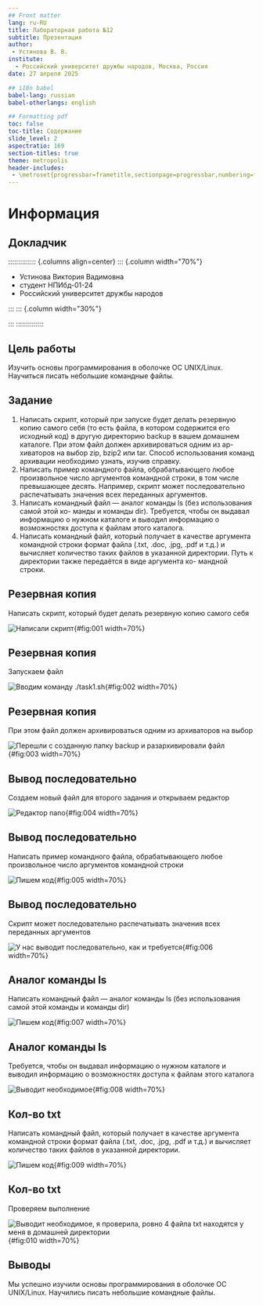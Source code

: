 ```yaml
---
## Front matter
lang: ru-RU
title: Лабораторная работа №12
subtitle: Презентация
author:
 - Устинова В. В.
institute:
  - Российский университет дружбы народов, Москва, Россия
date: 27 апреля 2025

## i18n babel
babel-lang: russian
babel-otherlangs: english

## Formatting pdf
toc: false
toc-title: Содержание
slide_level: 2
aspectratio: 169
section-titles: true
theme: metropolis
header-includes:
 - \metroset{progressbar=frametitle,sectionpage=progressbar,numbering=fraction}
---
```


# Информация

## Докладчик

:::::::::::::: {.columns align=center}
::: {.column width="70%"}

  * Устинова Виктория Вадимовна
  * студент НПИбд-01-24
  * Российский университет дружбы народов

:::
::: {.column width="30%"}



:::
::::::::::::::

## Цель работы

Изучить основы программирования в оболочке ОС UNIX/Linux. Научиться писать небольшие командные файлы.

## Задание

1. Написать скрипт, который при запуске будет делать резервную копию самого себя (то
есть файла, в котором содержится его исходный код) в другую директорию backup
в вашем домашнем каталоге. При этом файл должен архивироваться одним из ар-
хиваторов на выбор zip, bzip2 или tar. Способ использования команд архивации
необходимо узнать, изучив справку.
2. Написать пример командного файла, обрабатывающего любое произвольное число
аргументов командной строки, в том числе превышающее десять. Например, скрипт
может последовательно распечатывать значения всех переданных аргументов.
3. Написать командный файл — аналог команды ls (без использования самой этой ко-
манды и команды dir). Требуется, чтобы он выдавал информацию о нужном каталоге
и выводил информацию о возможностях доступа к файлам этого каталога.
4. Написать командный файл, который получает в качестве аргумента командной строки
формат файла (.txt, .doc, .jpg, .pdf и т.д.) и вычисляет количество таких файлов
в указанной директории. Путь к директории также передаётся в виде аргумента ко-
мандной строки.

## Резервная копия

Написать скрипт, который будет делать резервную копию самого себя

![Написали скрипт](image/1.jpg){#fig:001 width=70%}

## Резервная копия

Запускаем файл

![Вводим команду ./task1.sh](image/2.jpg){#fig:002 width=70%}

## Резервная копия

При этом файл должен архивироваться одним из архиваторов на выбор

![Перешли с созданную папку backup и разархивировали файл](image/3.jpg){#fig:003 width=70%}

## Вывод последовательно

Создаем новый файл для второго задания и открываем редактор

![Редактор nano](image/4.jpg){#fig:004 width=70%}

## Вывод последовательно

Написать пример командного файла, обрабатывающего любое произвольное число аргументов командной строки

![Пишем код](image/5.jpg){#fig:005 width=70%}

## Вывод последовательно

Скрипт может последовательно распечатывать значения всех переданных аргументов

![У нас выводит последовательно, как и требуется](image/6.jpg){#fig:006 width=70%}

## Аналог команды ls

Написать командный файл — аналог команды ls (без использования самой этой команды и команды dir)

![Пишем код](image/7.jpg){#fig:007 width=70%}

## Аналог команды ls

Требуется, чтобы он выдавал информацию о нужном каталоге
и выводил информацию о возможностях доступа к файлам этого каталога

![Выводит необходимое](image/8.jpg){#fig:008 width=70%}

## Кол-во txt

Написать командный файл, который получает в качестве аргумента командной строки формат файла (.txt, .doc, .jpg, .pdf и т.д.) и вычисляет количество таких файлов в указанной директории. 

![Пишем код](image/9.jpg){#fig:009 width=70%}

## Кол-во txt

Проверяем выполнение

![Выводит необходимое, я проверила, ровно 4 файла txt находятся у меня в домашней директории](image/10.jpg){#fig:010 width=70%}

## Выводы

Мы успешно изучили основы программирования в оболочке ОС UNIX/Linux. Научились писать небольшие командные файлы.
